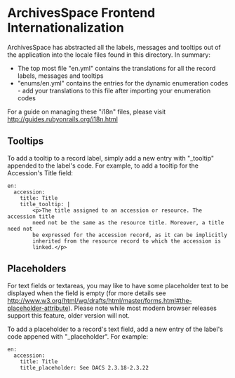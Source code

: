 # ArchivesSpace Frontend Internationalization

ArchivesSpace has abstracted all the labels, messages and tooltips out of the application into the locale files found in this directory. In summary:

  * The top most file "en.yml" contains the translations for all the record labels, messages and tooltips
  * "enums/en.yml" contains the entries for the dynamic enumeration codes - add your translations to this file after importing your enumeration codes 

For a guide on managing these "i18n" files, please visit http://guides.rubyonrails.org/i18n.html

## Tooltips

To add a tooltip to a record label, simply add a new entry with "_tooltip" appended to the label's code.  For example, to add a tooltip for the Accession's Title field:

```
en:
  accession:
    title: Title
    title_tooltip: |
        <p>The title assigned to an accession or resource. The accession title
        need not be the same as the resource title. Moreover, a title need not
        be expressed for the accession record, as it can be implicitly 
        inherited from the resource record to which the accession is
        linked.</p>
```

## Placeholders

For text fields or textareas, you may like to have some placeholder text to be displayed when the field is empty (for more details see http://www.w3.org/html/wg/drafts/html/master/forms.html#the-placeholder-attribute).  Please note while most modern browser releases support this feature, older version will not.

To add a placeholder to a record's text field, add a new entry of the label's code appened with "_placeholder". For example:


```
en:
  accession:
    title: Title
    title_placeholder: See DACS 2.3.18-2.3.22
```
